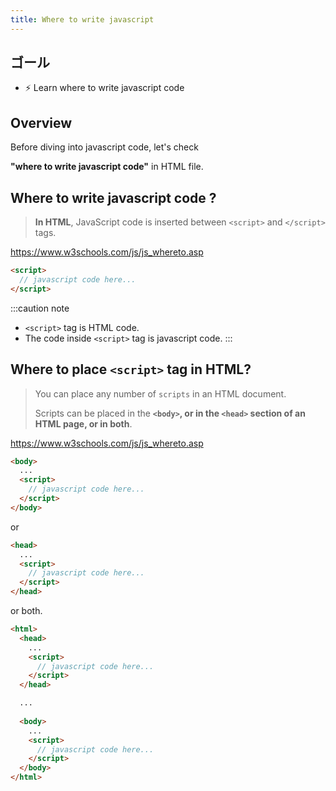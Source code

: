 ```yaml
---
title: Where to write javascript
---
```


## ゴール
  - ⚡ Learn where to write javascript code

## Overview
Before diving into javascript code, let's check

**"where to write javascript code"** in HTML file.

## Where to write javascript code ?
> **In HTML**, JavaScript code is inserted between `<script>` and `</script>` tags.

https://www.w3schools.com/js/js_whereto.asp

```html title="In html file"
<script>
  // javascript code here...
</script>
```

:::caution note
- `<script>` tag is HTML code.
- The code inside `<script>` tag is javascript code.
:::

## Where to place `<script>` tag in HTML?

> You can place any number of `scripts` in an HTML document.
> 
> Scripts can be placed in the **`<body>`, or in the `<head>` section of an HTML page, or in both**.

https://www.w3schools.com/js/js_whereto.asp

```html title="inside <body> tag in html file"
<body>
  ...
  <script>
    // javascript code here...
  </script>
</body>
```

or

```html title="inside <head> tag in html file"
<head>
  ...
  <script>
    // javascript code here...
  </script>
</head>
```

or both.

```html
<html>
  <head>
    ...
    <script>
      // javascript code here...
    </script>
  </head>

  ...
  
  <body>
    ...
    <script>
      // javascript code here...
    </script>
  </body>
</html>
```